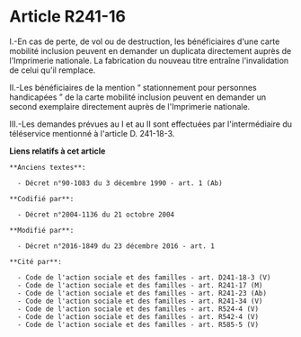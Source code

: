 # Article R241-16

I.-En cas de perte, de vol ou de destruction, les bénéficiaires d'une carte mobilité inclusion peuvent en demander un
duplicata directement auprès de l'Imprimerie nationale. La fabrication du nouveau titre entraîne l'invalidation de celui
qu'il remplace. 

II.-Les bénéficiaires de la mention “ stationnement pour personnes handicapées ” de la carte mobilité inclusion peuvent en
demander un second exemplaire directement auprès de l'Imprimerie nationale. 

III.-Les demandes prévues au I et au II sont effectuées par l'intermédiaire du téléservice mentionné à l'article D. 241-18-3.

**Liens relatifs à cet article**

	**Anciens textes**:

	  - Décret n°90-1083 du 3 décembre 1990 - art. 1 (Ab)

	**Codifié par**:

	  - Décret n°2004-1136 du 21 octobre 2004

	**Modifié par**:

	  - Décret n°2016-1849 du 23 décembre 2016 - art. 1

	**Cité par**:

	  - Code de l'action sociale et des familles - art. D241-18-3 (V)
	  - Code de l'action sociale et des familles - art. R241-17 (M)
	  - Code de l'action sociale et des familles - art. R241-23 (Ab)
	  - Code de l'action sociale et des familles - art. R241-34 (V)
	  - Code de l'action sociale et des familles - art. R524-4 (V)
	  - Code de l'action sociale et des familles - art. R542-4 (V)
	  - Code de l'action sociale et des familles - art. R585-5 (V)
